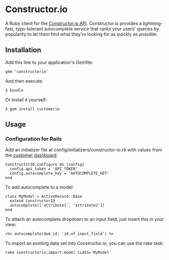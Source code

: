 # Constructor.io

A Ruby client for the [Constructor.io API](http://constructor.io/docs).  Constructor.io provides a lightning-fast, typo-tolerant autocomplete service that ranks your users' queries by popularity to let them find what they're looking for as quickly as possible.

## Installation

Add this line to your application's Gemfile:

    gem 'constructorio'

And then execute:

    $ bundle

Or install it yourself:

    $ gem install customerio

## Usage

### Configuration for Rails

Add an initializer file at config/initializers/constructor-io.rb with values from the [customer dashboard](http://constructor.io/dashboard):
```
ConstructorIO.configure do |config|
  config.api_token = 'API_TOKEN'
  config.autocomplete_key = 'AUTOCOMPLETE_KEY'
end
```
To add autocomplete to a model:

```
class MyModel < ActiveRecord::Base
  extend ConstructorIO
  autocomplete(['attribute1', 'attribute2'])
end

```

To attach an autocomplete dropdown to an input field, just insert this in your view:

```
<%= autocomplete(dom_id: 'id_of_input_field') %>
```

To import an existing data set into Constructor.io, you can use the rake task:

```
rake constructorio:import:model CLASS='MyModel'
```
